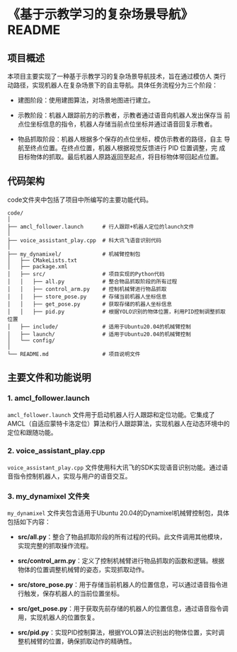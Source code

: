 # 《基于示教学习的复杂场景导航》README


## 项目概述

本项目主要实现了一种基于示教学习的复杂场景导航技术，旨在通过模仿人
类行动路径，实现机器人在复杂场景下的自主导航。具体任务流程分为三个阶段：

- 建图阶段：使用建图算法，对场景地图进行建立。

- 示教阶段：机器人跟踪前方的示教者，示教者通过语音向机器人发出保存当
前点位坐标信息的指令，机器人存储当前点位坐标并通过语音回复示教者。

- 物品抓取阶段：机器人根据多个保存的点位坐标，模仿示教者的路径，自主
导航至终点位置。在终点位置，机器人根据视觉反馈进行 PID 位置调整，完
成目标物体的抓取。最后机器人原路返回至起点，将目标物体带回起点位置。

## 代码架构
code文件夹中包括了项目中所编写的主要功能代码。

```
code/
│
├── amcl_follower.launch      # 行人跟踪+机器人定位的launch文件
│
├── voice_assistant_play.cpp  # 科大讯飞语音识别代码
│
├── my_dynamixel/             # 机械臂控制包
│   ├── CMakeLists.txt
│   ├── package.xml
│   ├── src/                  # 项目实现的Python代码
│   │   ├── all.py            # 整合物品抓取阶段的所有过程
│   │   ├── control_arm.py    # 控制机械臂进行物品抓取
│   │   ├── store_pose.py     # 存储当前机器人坐标信息
│   │   ├── get_pose.py       # 获取存储的机器人坐标信息
│   │   ├── pid.py            # 根据YOLO识别的物体位置，利用PID控制调整抓取位置
│   ├── include/              # 适用于Ubuntu20.04的机械臂控制
│   ├── launch/               # 适用于Ubuntu20.04的机械臂控制
│   └── config/
│
└── README.md                 # 项目说明文件
```

## 主要文件和功能说明

### 1. amcl_follower.launch

`amcl_follower.launch` 文件用于启动机器人行人跟踪和定位功能。它集成了AMCL（自适应蒙特卡洛定位）算法和行人跟踪算法，实现机器人在动态环境中的定位和跟随功能。

### 2. voice_assistant_play.cpp

`voice_assistant_play.cpp` 文件使用科大讯飞的SDK实现语音识别功能。通过语音指令控制机器人，实现与用户的语音交互。

### 3. my_dynamixel 文件夹

`my_dynamixel` 文件夹包含适用于Ubuntu 20.04的Dynamixel机械臂控制包，具体包括如下内容：

- **src/all.py**：整合了物品抓取阶段的所有过程的代码。此文件调用其他模块，实现完整的抓取操作流程。
  
- **src/control_arm.py**：定义了控制机械臂进行物品抓取的函数和逻辑。根据物体的位置调整机械臂的姿态，实现抓取动作。

- **src/store_pose.py**：用于存储当前机器人的位置信息，可以通过语音指令进行触发，保存机器人的当前位置坐标。

- **src/get_pose.py**：用于获取先前存储的机器人的位置信息，通过语音指令调用，实现机器人的位置恢复。

- **src/pid.py**：实现PID控制算法，根据YOLO算法识别出的物体位置，实时调整机械臂的位置，确保抓取动作的精确性。
